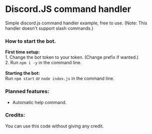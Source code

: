 # Discord.JS command handler
Simple discord.js command handler example, free to use. (Note: This handler doesn't support slash commands.)

### How to start the bot.
**First time setup:**<br>1. Change the bot token to your token. (Change prefix if wanted.)<br>2. Run `npm i -y` in the command line.
<br><br>**Starting the bot:**<br>Run `npm start` or `node index.js` in the command line.

### Planned features:
- Automatic help command.

### Credits:
You can use this code without giving any credit. 
